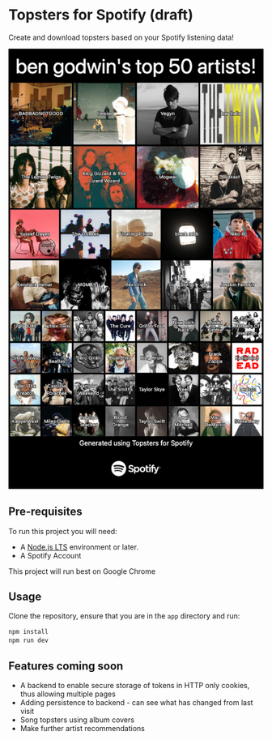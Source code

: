 # Topsters for Spotify (draft)
Create and download topsters based on your Spotify listening data!

![Topster](./Example.png)

## Pre-requisites

To run this project you will need:

- A [Node.js LTS](https://nodejs.org/en/) environment or later.
- A Spotify Account

This project will run best on Google Chrome

## Usage

Clone the repository, ensure that you are in the `app` directory and run:

```bash
npm install
npm run dev
```

## Features coming soon
- A backend to enable secure storage of tokens in HTTP only cookies, thus allowing multiple pages
- Adding persistence to backend - can see what has changed from last visit
- Song topsters using album covers
- Make further artist recommendations
